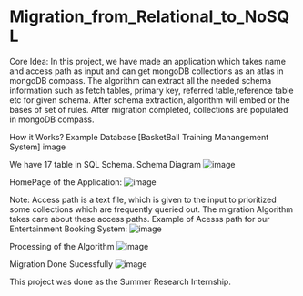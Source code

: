 # Migration_from_Relational_to_NoSQL
Core Idea:
In this project, we have made an application which takes name and access path as input and can get mongoDB collections as an atlas in mongoDB compass. The algorithm can extract all the needed schema information such as fetch tables, primary key, referred table,reference table etc for given schema. After schema extraction, algorithm will embed or the bases of set of rules. After migration completed, collections are populated in mongoDB compass.

How it Works?
Example Database [BasketBall Training Manangement System]
image

We have 17 table in SQL Schema.
Schema Diagram
![image](https://user-images.githubusercontent.com/58646076/180844328-276d62cb-4892-4ba2-ad73-f27023bf9d3c.png)

HomePage of the Application:
![image](https://user-images.githubusercontent.com/58646076/180844473-22f60a3c-25f7-4b28-aaba-1ea12c8c6e19.png)

Note: Access path is a text file, which is given to the input to prioritized some collections which are frequently queried out. The migration Algorithm takes care about these access paths.
Example of Acesss path for our Entertainment Booking System:
![image](https://user-images.githubusercontent.com/58646076/180844684-d7273795-0860-4b5d-b3d6-ea23583db115.png)

Processing of the Algorithm
![image](https://user-images.githubusercontent.com/58646076/180845088-cfd08890-987c-4f1d-b85f-140732292ce2.png)

Migration Done Sucessfully
![image](https://user-images.githubusercontent.com/58646076/180844885-d83e7c6c-7016-4945-8e00-ef6fda587c89.png)

This project was done as the Summer Research Internship.
